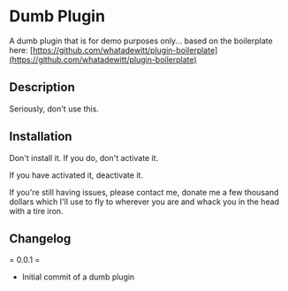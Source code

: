 # Dumb Plugin

A dumb plugin that is for demo purposes only... based on the boilerplate here: [https://github.com/whatadewitt/plugin-boilerplate](https://github.com/whatadewitt/plugin-boilerplate)

## Description

Seriously, don't use this.

## Installation

Don't install it. If you do, don't activate it.

If you have activated it, deactivate it.

If you're still having issues, please contact me, donate me a few thousand dollars which I'll use to fly to wherever you are and whack you in the head with a tire iron.

## Changelog

= 0.0.1 =
* Initial commit of a dumb plugin